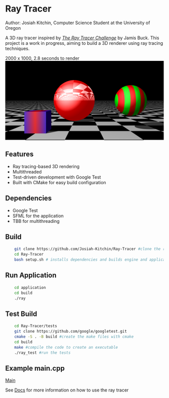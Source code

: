 # Ray Tracer
Author: Josiah Kitchin, Computer Science Student at the University of Oregon

A 3D ray tracer inspired by *[The Ray Tracer Challenge](https://www.oreilly.com/library/view/the-ray-tracer/9781680506778/)* by Jamis Buck. This project is a work in progress, aiming to build a 3D renderer using ray tracing techniques.



2000 x 1000, 2.8 seconds to render 
![My Image](images/spheres.png)




## Features
- Ray tracing-based 3D rendering
- Multithreaded 
- Test-driven development with Google Test
- Built with CMake for easy build configuration

## Dependencies 

- Google Test 
- SFML for the application 
- TBB for multithreading 



## Build 
```bash
    git clone https://github.com/Josiah-Kitchin/Ray-Tracer #clone the repo 
    cd Ray-Tracer 
    bash setup.sh # installs dependencies and builds engine and application
```

## Run Application 
```bash
    cd application
    cd build
    ./ray
```

## Test Build
```bash
    cd Ray-Tracer/tests
    git clone https://github.com/google/googletest.git
    cmake -S . -B build #create the make files with cmake 
    cd build
    make #compile the code to create an executable 
    ./ray_test #run the tests 
```

## Example main.cpp
[Main](application/src/main.cpp)


See [Docs](docs) for more information on how to use the ray tracer





